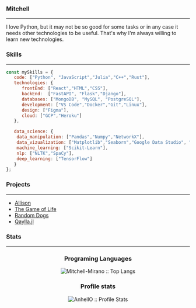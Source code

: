 ### Mitchell
___
I love Python, but it may not be so good for some tasks or in any case it needs other technologies to be useful. That's why I'm always willing to learn new technologies.
 
### Skills
___ 

```javascript
const mySkills = {
   code: ["Python", "JavaScript","Julia","C++","Rust"],
   technologies: {
      frontEnd: ["React","HTML","CSS"],
      backEnd:  ["FastAPI", "Flask","Django"],
      databases: ["MongoDB", "MySQL", "PostgreSQL"],
      development: ["VS Code","Docker","Git","Linux"],
      design: ["Figma"],
      cloud: ["GCP","Heroku"]
   }, 

   data_science: {
    data_manipulation: ["Pandas","Numpy","NetworkX"],
    data_vizualization: ["Matplotlib","Seaborn","Google Data Studio", "Tableau","PowerBI"],
    machine_learning: ["Scikit-Learn"],
    nlp: ["NLTK","SpaCy"],
    deep_learning: ["TensorFlow"]
   }
};
```


### Projects
___
 
- [Allison](https://github.com/Mitchell-Mirano/Allison)
- [The Game of Life](https://github.com/Mitchell-Mirano/The-Life-Game)
- [Random Dogs](https://random-dogs.app/)
- [Qaylla.jl](https://mitchell-mirano.github.io/Qaylla.jl/stable/)

### Stats

___ 

<h3 align="center">Programing Languages</h3>

<p align="center"><img src="https://github-readme-stats.vercel.app/api/top-langs/?username=Mitchell-Mirano&langs_count=10&theme=tokyonight&layout=compact" alt="Mitchell-Mirano :: Top Langs" /></p>


<h3 align="center">Profile stats</h3>

<p align="center"><img src="https://github-readme-stats.vercel.app/api?username=Mitchell-Mirano&show_icons=true&theme=tokyonight" alt="AnhellO :: Profile Stats" /></p>

